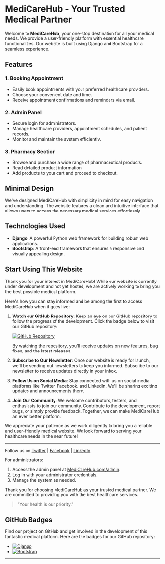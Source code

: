 # MediCareHub - Your Trusted Medical Partner

Welcome to **MediCareHub**, your one-stop destination for all your medical needs. We provide a user-friendly platform with essential healthcare functionalities. Our website is built using Django and Bootstrap for a seamless experience.

## Features

### 1. Booking Appointment

- Easily book appointments with your preferred healthcare providers.
- Choose your convenient date and time.
- Receive appointment confirmations and reminders via email.

### 2. Admin Panel

- Secure login for administrators.
- Manage healthcare providers, appointment schedules, and patient records.
- Monitor and maintain the system efficiently.

### 3. Pharmacy Section

- Browse and purchase a wide range of pharmaceutical products.
- Read detailed product information.
- Add products to your cart and proceed to checkout.

## Minimal Design

We've designed MediCareHub with simplicity in mind for easy navigation and understanding. The website features a clean and intuitive interface that allows users to access the necessary medical services effortlessly.

## Technologies Used

- **Django**: A powerful Python web framework for building robust web applications.
- **Bootstrap**: A front-end framework that ensures a responsive and visually appealing design.

## Start Using This Website

Thank you for your interest in MediCareHub! While our website is currently under development and not yet hosted, we are actively working to bring you the best possible medical platform.

Here's how you can stay informed and be among the first to access MediCareHub when it goes live:

1. **Watch our GitHub Repository**: Keep an eye on our GitHub repository to follow the progress of the development. Click the badge below to visit our GitHub repository:

   [![GitHub Repository](https://img.shields.io/badge/GitHub-Repository-blue.svg)](https://github.com/PREMRAJESH/MediCareHub.git)

   By watching the repository, you'll receive updates on new features, bug fixes, and the latest releases.

2. **Subscribe to Our Newsletter**: Once our website is ready for launch, we'll be sending out newsletters to keep you informed. Subscribe to our newsletter to receive updates directly in your inbox.

3. **Follow Us on Social Media**: Stay connected with us on social media platforms like Twitter, Facebook, and LinkedIn. We'll be sharing exciting updates and announcements there.

4. **Join Our Community**: We welcome contributors, testers, and enthusiasts to join our community. Contribute to the development, report bugs, or simply provide feedback. Together, we can make MediCareHub an even better platform.

We appreciate your patience as we work diligently to bring you a reliable and user-friendly medical website. We look forward to serving your healthcare needs in the near future!

---

Follow us on [Twitter](https://twitter.com/MediCareHub) | [Facebook](https://facebook.com/MediCareHub) | [LinkedIn](https://linkedin.com/company/MediCareHub)


For administrators:

1. Access the admin panel at [MediCareHub.com/admin](https://www.medicarehub.com/admin).
2. Log in with your administrator credentials.
3. Manage the system as needed.

Thank you for choosing MediCareHub as your trusted medical partner. We are committed to providing you with the best healthcare services.

> "Your health is our priority."

## GitHub Badges

Find our project on GitHub and get involved in the development of this fantastic medical platform. Here are the badges for our GitHub repository:

- [![Django](https://img.shields.io/badge/Django-3.2.0-blue.svg)](https://github.com/PREMRAJESH/MediCareHub)
- [![Bootstrap](https://img.shields.io/badge/Bootstrap-5.0.0-purple.svg)](https://github.com/twbs/bootstrap)

---
